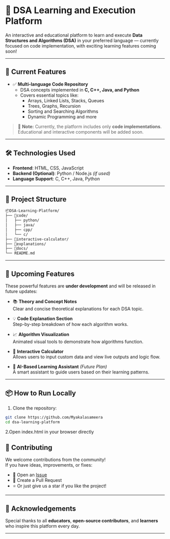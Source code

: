# 🧠 DSA Learning and Execution Platform

An interactive and educational platform to learn and execute **Data Structures and Algorithms (DSA)** in your preferred language — currently focused on code implementation, with exciting learning features coming soon!

---

## 🚀 Current Features

- ✅ **Multi-language Code Repository**
  - DSA concepts implemented in **C, C++, Java, and Python**
  - Covers essential topics like:
    - Arrays, Linked Lists, Stacks, Queues
    - Trees, Graphs, Recursion
    - Sorting and Searching Algorithms
    - Dynamic Programming and more

> 📌 **Note:** Currently, the platform includes only **code implementations**. Educational and interactive components will be added soon.

---

## 🛠️ Technologies Used

- **Frontend**: HTML, CSS, JavaScript  
- **Backend (Optional)**: Python / Node.js *(if used)*  
- **Language Support**: C, C++, Java, Python

---

## 📁 Project Structure

```bash
📦DSA-Learning-Platform/
├── 📂code/
│   ├── python/
│   ├── java/
│   ├── cpp/
│   └── c/
├── 📂interactive-calculator/
├── 📂explanations/
├── 📂docs/
└── README.md

```

---

## 📌 Upcoming Features

These powerful features are **under development** and will be released in future updates:

- 📚 **Theory and Concept Notes**  
  Clear and concise theoretical explanations for each DSA topic.

- 💡 **Code Explanation Section**  
  Step-by-step breakdown of how each algorithm works.

- 📈 **Algorithm Visualization**  
  Animated visual tools to demonstrate how algorithms function.

- 🧮 **Interactive Calculator**  
  Allows users to input custom data and view live outputs and logic flow.

- 🧠 **AI-Based Learning Assistant** *(Future Plan)*  
  A smart assistant to guide users based on their learning patterns.

---

## 📦 How to Run Locally

1. Clone the repository:

```bash
git clone https://github.com/Myakalasameera
cd dsa-learning-platform
```

2.Open index.html in your browser directly


## 🤝 Contributing

We welcome contributions from the community!  
If you have ideas, improvements, or fixes:

- 📌 Open an [Issue](https://github.com/Myakalasameera)
- 📌 Create a Pull Request
- ⭐ Or just give us a star if you like the project!

---

## 🙌 Acknowledgements

Special thanks to all **educators**, **open-source contributors**, and **learners** who inspire this platform every day.

---
